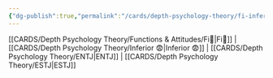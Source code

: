 ```yaml
---
{"dg-publish":true,"permalink":"/cards/depth-psychology-theory/fi-inferior/","noteIcon":"","created":"2023-01-05T12:02:02.686+01:00","updated":"2023-04-20T22:02:11.081+02:00"}
---
```


[[CARDS/Depth Psychology Theory/Functions & Attitudes/Fi🔱\|Fi🔱]] | [[CARDS/Depth Psychology Theory/Inferior 😨\|Inferior 😨]]  | [[CARDS/Depth Psychology Theory/ENTJ\|ENTJ]] | [[CARDS/Depth Psychology Theory/ESTJ\|ESTJ]]
